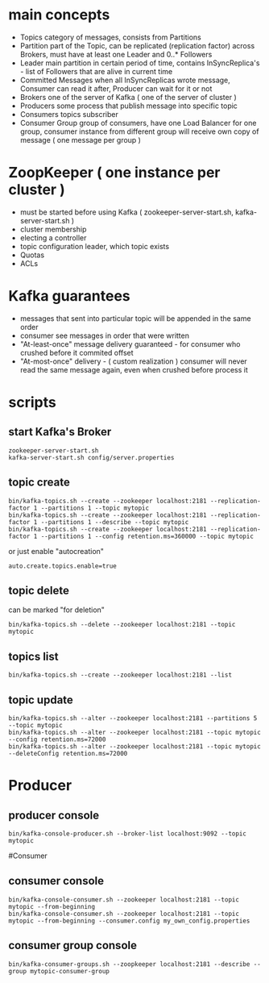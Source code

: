# main concepts
* Topics
category of messages, consists from Partitions
* Partition
part of the Topic, can be replicated (replication factor) across Brokers, must have at least one Leader and 0..* Followers
* Leader
main partition in certain period of time, contains InSyncReplica's - list of Followers that are alive in current time
* Committed Messages
when all InSyncReplicas wrote message, Consumer can read it after, Producer can wait for it or not
* Brokers
one of the server of Kafka ( one of the server of cluster )
* Producers
some process that publish message into specific topic
* Consumers
topics subscriber
* Consumer Group
group of consumers, have one Load Balancer for one group, 
consumer instance from different group will receive own copy of message ( one message per group )


# ZoopKeeper ( one instance per cluster )
* must be started before using Kafka ( zookeeper-server-start.sh, kafka-server-start.sh )
* cluster membership
* electing a controller
* topic configuration
leader, which topic exists
* Quotas
* ACLs

# Kafka guarantees
* messages that sent into particular topic will be appended in the same order
* consumer see messages in order that were written
* "At-least-once" message delivery guaranteed - for consumer who crushed before it commited offset
* "At-most-once" delivery - ( custom realization ) consumer will never read the same message again, even when crushed before process it


# scripts
## start Kafka's Broker
```
zookeeper-server-start.sh
kafka-server-start.sh config/server.properties
```

## topic create
```
bin/kafka-topics.sh --create --zookeeper localhost:2181 --replication-factor 1 --partitions 1 --topic mytopic
bin/kafka-topics.sh --create --zookeeper localhost:2181 --replication-factor 1 --partitions 1 --describe --topic mytopic
bin/kafka-topics.sh --create --zookeeper localhost:2181 --replication-factor 1 --partitions 1 --config retention.ms=360000 --topic mytopic
```
or just enable "autocreation"
```
auto.create.topics.enable=true
```

## topic delete
can be marked "for deletion"
```
bin/kafka-topics.sh --delete --zookeeper localhost:2181 --topic mytopic
```

## topics list

```
bin/kafka-topics.sh --create --zookeeper localhost:2181 --list
```

## topic update
```
bin/kafka-topics.sh --alter --zookeeper localhost:2181 --partitions 5 --topic mytopic
bin/kafka-topics.sh --alter --zookeeper localhost:2181 --topic mytopic --config retention.ms=72000
bin/kafka-topics.sh --alter --zookeeper localhost:2181 --topic mytopic --deleteConfig retention.ms=72000
```

# Producer
## producer console
```
bin/kafka-console-producer.sh --broker-list localhost:9092 --topic mytopic
```

#Consumer
## consumer console
```
bin/kafka-console-consumer.sh --zookeeper localhost:2181 --topic mytopic --from-beginning
bin/kafka-console-consumer.sh --zookeeper localhost:2181 --topic mytopic --from-beginning --consumer.config my_own_config.properties
```
## consumer group console
```
bin/kafka-consumer-groups.sh --zoopkeeper localhost:2181 --describe --group mytopic-consumer-group
```
